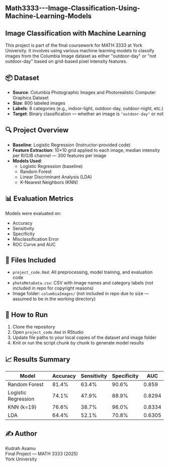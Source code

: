 ## Math3333---Image-Classification-Using-Machine-Learning-Models

## Image Classification with Machine Learning

This project is part of the final coursework for MATH 3333 at York University. It involves using various machine learning models to classify images from the Columbia Image dataset as either "outdoor-day" or "not outdoor-day" based on grid-based pixel intensity features.

## 📦 Dataset

- **Source**: Columbia Photographic Images and Photorealistic Computer Graphics Dataset  
- **Size**: 800 labeled images  
- **Labels**: 8 categories (e.g., indoor-light, outdoor-day, outdoor-night, etc.)
- **Target**: Binary classification — whether an image is `"outdoor-day"` or not

## 🔍 Project Overview

- **Baseline**: Logistic Regression (Instructor-provided code)
- **Feature Extraction**: 10×10 grid applied to each image, median intensity per R/G/B channel — 300 features per image
- **Models Used**:
  - Logistic Regression (baseline)
  - Random Forest
  - Linear Discriminant Analysis (LDA)
  - K-Nearest Neighbors (KNN)

## 📊 Evaluation Metrics

Models were evaluated on:
- Accuracy
- Sensitivity
- Specificity
- Misclassification Error
- ROC Curve and AUC

## 📁 Files Included

- `project_code.Rmd`: All preprocessing, model training, and evaluation code
- `photoMetaData.csv`: CSV with image names and category labels (not included in repo for copyright reasons)
- Image folder: `columbiaImages/` (not included in repo due to size — assumed to be in the working directory)

## 🚀 How to Run

1. Clone the repository
2. Open `project_code.Rmd` in RStudio
3. Update file paths to your local copies of the dataset and image folder
4. Knit or run the script chunk by chunk to generate model results

## 📈 Results Summary

| Model              | Accuracy | Sensitivity | Specificity | AUC    |
|-------------------|----------|-------------|-------------|--------|
| Random Forest      | 81.4%    | 63.4%       | 90.6%       | 0.859  |
| Logistic Regression| 74.1%    | 47.9%       | 88.9%       | 0.8294 |
| KNN (k=19)         | 76.6%    | 38.7%       | 96.0%       | 0.8334 |
| LDA                | 64.4%    | 52.1%       | 70.8%       | 0.6305 |

## ✍️ Author

Kudrah Asamu  
Final Project — MATH 3333 (2025)  
York University

